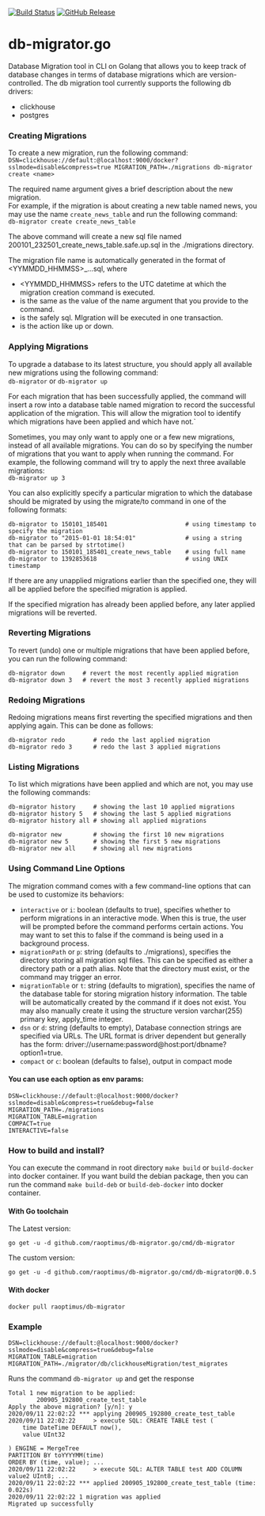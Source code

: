 [![Build Status](https://travis-ci.org/raoptimus/db-migrator.go.svg?branch=master)](https://travis-ci.org/raoptimus/db-migrator.go)
[![GitHub Release](https://img.shields.io/github/release/raoptimus/db-migrator.go.svg)](https://github.com/raoptimus/db-migrator.go/releases)

# db-migrator.go
Database Migration tool in CLI on Golang that allows you to keep track of database changes in terms of database migrations which are version-controlled.
The db migration tool currently supports the following db drivers: 
- clickhouse
- postgres

### Creating Migrations
To create a new migration, run the following command:  
`DSN=clickhouse://default:@localhost:9000/docker?sslmode=disable&compress=true MIGRATION_PATH=./migrations db-migrator create <name>`

The required name argument gives a brief description about the new migration.  
For example, if the migration is about creating a new table named news, you may use the name `create_news_table` and run the following command:  
`db-migrator create create_news_table`

The above command will create a new sql file named 200101_232501_create_news_table.safe.up.sql in the ./migrations directory. 

The migration file name is automatically generated in the format of <YYMMDD_HHMMSS>_<Name>.<Safe>.<Action>.sql, where
- <YYMMDD_HHMMSS> refers to the UTC datetime at which the migration creation command is executed.
- <Name> is the same as the value of the name argument that you provide to the command.
- <Safe> is the safely sql. MIgration will be executed in one transaction.
- <Action> is the action like up or down.

### Applying Migrations 
To upgrade a database to its latest structure, you should apply all available new migrations using the following command:  
`db-migrator` or `db-migrator up`

For each migration that has been successfully applied, the command will insert a row into 
a database table named migration to record the successful application of the migration. 
This will allow the migration tool to identify which migrations have been applied and which have not.`

Sometimes, you may only want to apply one or a few new migrations, instead of all available migrations. 
You can do so by specifying the number of migrations that you want to apply when running the command. 
For example, the following command will try to apply the next three available migrations:  
`db-migrator up 3`

You can also explicitly specify a particular migration to which the database should be migrated 
by using the migrate/to command in one of the following formats:
```
db-migrator to 150101_185401                      # using timestamp to specify the migration
db-migrator to "2015-01-01 18:54:01"              # using a string that can be parsed by strtotime()
db-migrator to 150101_185401_create_news_table    # using full name
db-migrator to 1392853618                         # using UNIX timestamp
```
If there are any unapplied migrations earlier than the specified one, 
they will all be applied before the specified migration is applied.

If the specified migration has already been applied before, any later applied migrations will be reverted.

### Reverting Migrations
To revert (undo) one or multiple migrations that have been applied before, you can run the following command:
```
db-migrator down     # revert the most recently applied migration
db-migrator down 3   # revert the most 3 recently applied migrations
```

### Redoing Migrations
Redoing migrations means first reverting the specified migrations and then applying again. This can be done as follows:
```
db-migrator redo        # redo the last applied migration
db-migrator redo 3      # redo the last 3 applied migrations
```
### Listing Migrations
To list which migrations have been applied and which are not, you may use the following commands:
```
db-migrator history     # showing the last 10 applied migrations
db-migrator history 5   # showing the last 5 applied migrations
db-migrator history all # showing all applied migrations

db-migrator new         # showing the first 10 new migrations
db-migrator new 5       # showing the first 5 new migrations
db-migrator new all     # showing all new migrations
```
### Using Command Line Options
The migration command comes with a few command-line options that can be used to customize its behaviors:

- `interactive` or `i`: boolean (defaults to true), specifies whether to perform migrations in an interactive mode. 
When this is true, the user will be prompted before the command performs certain actions. 
You may want to set this to false if the command is being used in a background process.
- `migrationPath` or `p`: string (defaults to ./migrations), specifies the directory storing all migration sql files. 
This can be specified as either a directory path or a path alias. 
Note that the directory must exist, or the command may trigger an error.
- `migrationTable` or `t`: string (defaults to migration), specifies the name of the database table for storing migration history information. 
The table will be automatically created by the command if it does not exist. 
You may also manually create it using the structure version varchar(255) primary key, apply_time integer.
- `dsn` or `d`: string (defaults to empty), Database connection strings are specified via URLs. 
The URL format is driver dependent but generally has the form: driver://username:password@host:port/dbname?option1=true.
- `compact` or `c`: boolean (defaults to false), output in compact mode

#### You can use each option as env params:
```
DSN=clickhouse://default:@localhost:9000/docker?sslmode=disable&compress=true&debug=false
MIGRATION_PATH=./migrations
MIGRATION_TABLE=migration
COMPACT=true
INTERACTIVE=false
```

### How to build and install?
You can execute the command in root directory `make build` or `build-docker` into docker container.
If you want build the debian package, then you can run the command 
`make build-deb` or `build-deb-docker` into docker container.

#### With Go toolchain
The Latest version:
```
go get -u -d github.com/raoptimus/db-migrator.go/cmd/db-migrator
```  
The custom version:  
```
go get -u -d github.com/raoptimus/db-migrator.go/cmd/db-migrator@0.0.5
```

#### With docker
```
docker pull raoptimus/db-migrator
```

### Example
```
DSN=clickhouse://default:@localhost:9000/docker?sslmode=disable&compress=true&debug=false
MIGRATION_TABLE=migration
MIGRATION_PATH=./migrator/db/clickhouseMigration/test_migrates
```
Runs the command `db-migrator up` and get the response
```
Total 1 new migration to be applied: 
        200905_192800_create_test_table
Apply the above migration? [y/n]: y
2020/09/11 22:02:22 *** applying 200905_192800_create_test_table
2020/09/11 22:02:22     > execute SQL: CREATE TABLE test (
    time DateTime DEFAULT now(),
    value UInt32

) ENGINE = MergeTree
PARTITION BY toYYYYMM(time)
ORDER BY (time, value); ...
2020/09/11 22:02:22     > execute SQL: ALTER TABLE test ADD COLUMN value2 UInt8; ...
2020/09/11 22:02:22 *** applied 200905_192800_create_test_table (time: 0.022s)
2020/09/11 22:02:22 1 migration was applied
Migrated up successfully
```
